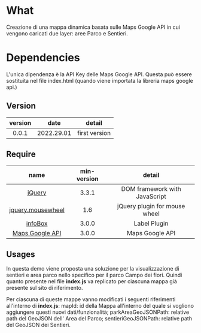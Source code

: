 # What

Creazione di una mappa dinamica basata sulle Maps Google API in cui vengono caricati due layer: aree Parco e Sentieri.

# Dependencies
L'unica dipendenza è la API Key delle Maps Google API. Questa può essere sostituita nel file index.html (quando viene
importata la libreria maps google api.) 


## Version

| version  | date | detail        | 
| :-------:|:----:|:-------------:|
| 0.0.1    | 2022.29.01 | first version   |

## Require

| name  | min-version | detail    |
| :-------:|:----:|:-------------:|
| [jQuery](http://jquery.com/)   | 3.3.1  | DOM framework with JavaScript |
| [jquery.mousewheel](http://plugins.jquery.com/mousewheel/)   | 1.6  | jQuery plugin for mouse wheel |
| [infoBox](https://cdn.jsdelivr.net/gh/googlemaps/v3-utility-library@master/archive/infobox/src/infobox.js)| 3.0.0| Label Plugin    |
| [Maps Google API](https://maps.googleapis.com/maps/api/js)| 3.0.0| Maps Google API   |


## Usages
In questa demo viene proposta una soluzione per la visualizzazione di sentieri e area parco nello specifico per il parco
Campo dei fiori. Quindi quanto presente nel file **index.js** va replicato per ciascuna mappa già presente sul sito di 
riferimento. 

Per ciascuna di queste mappe vanno modificati i seguenti riferimenti all'interno di **index.js**:
mapId: id della Mappa all'interno del quale si vogliono aggiungere questi nuovi dati/funzionalità;
parkAreaGeoJSONPath: relative path del GeoJSON dell' Area del Parco;
sentieriGeoJSONPath: relative path del GeoJSON dei Sentieri. 



